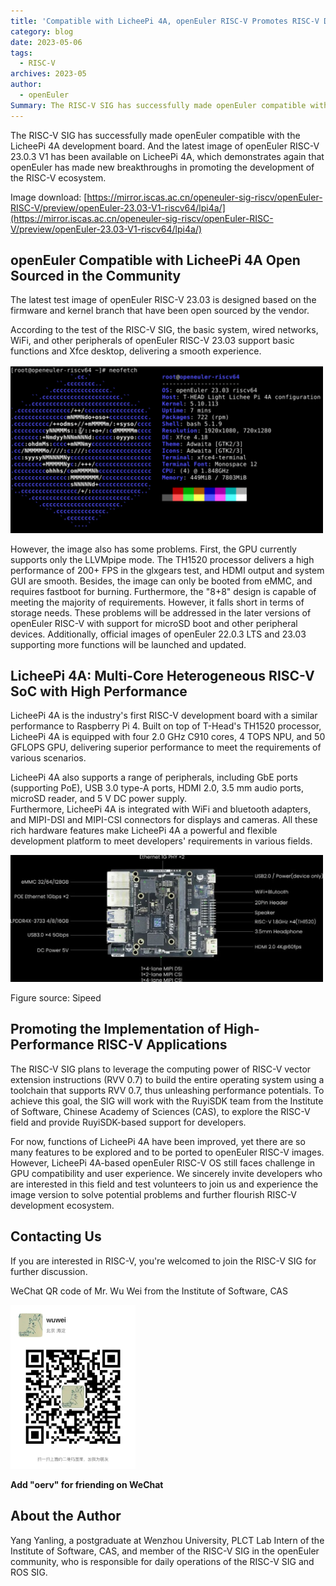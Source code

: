 ```yaml
---
title: 'Compatible with LicheePi 4A, openEuler RISC-V Promotes RISC-V Development'
category: blog
date: 2023-05-06
tags:
  - RISC-V
archives: 2023-05
author:
  - openEuler
Summary: The RISC-V SIG has successfully made openEuler compatible with the LicheePi 4A development board.
---
```



The RISC-V SIG has successfully made openEuler compatible with the LicheePi 4A development board. And the latest image of openEuler RISC-V 23.0.3 V1 has been available on LicheePi 4A, which demonstrates again that openEuler has made new breakthroughs in promoting the development of the RISC-V ecosystem.  

Image download: [https://mirror.iscas.ac.cn/openeuler-sig-riscv/openEuler-RISC-V/preview/openEuler-23.03-V1-riscv64/lpi4a/](https://mirror.iscas.ac.cn/openeuler-sig-riscv/openEuler-RISC-V/preview/openEuler-23.03-V1-riscv64/lpi4a/)

## openEuler Compatible with LicheePi 4A Open Sourced in the Community

The latest test image of openEuler RISC-V 23.03 is designed based on the firmware and kernel branch that have been open sourced by the vendor.  

According to the test of the RISC-V SIG, the basic system, wired networks, WiFi, and other peripherals of openEuler RISC-V 23.03 support basic functions and Xfce desktop, delivering a smooth experience.  

<img src="./media/image1.png" width="500" >

However, the image also has some problems. First, the GPU currently supports only  the LLVMpipe mode. The TH1520 processor delivers a high performance of 200+ FPS in the glxgears test, and HDMI output and system GUI are smooth. Besides, the image can only be booted from eMMC, and requires fastboot for burning. Furthermore, the "8+8" design is capable of meeting the majority of requirements. However, it falls short in terms of storage needs. These problems will be addressed in the later versions of openEuler RISC-V with support for microSD boot and other peripheral devices. Additionally, official images of openEuler 22.0.3 LTS and 23.03 supporting more functions will be launched and updated.  


## LicheePi 4A: Multi-Core Heterogeneous RISC-V SoC with High Performance

LicheePi 4A is the industry's first RISC-V development board with a similar performance to Raspberry Pi 4. Built on top of T-Head's TH1520 processor, LicheePi 4A is equipped with four 2.0 GHz C910 cores, 4 TOPS NPU, and 50 GFLOPS GPU, delivering superior performance to meet the requirements of various scenarios.  

LicheePi 4A also supports a range of peripherals, including GbE ports (supporting PoE), USB 3.0 type-A ports, HDMI 2.0, 3.5 mm audio ports, microSD reader, and 5 V DC power supply.  
Furthermore, LicheePi 4A is integrated with WiFi and bluetooth adapters, and MIPI-DSI and MIPI-CSI connectors for displays and cameras. All these rich hardware features make LicheePi 4A a powerful and flexible development platform to meet developers' requirements in various fields.

<img src="./media/image2.jpeg" width="500" >

Figure source: Sipeed

## Promoting the Implementation of High-Performance RISC-V Applications

The RISC-V SIG plans to leverage the computing power of RISC-V vector extension instructions (RVV 0.7) to build the entire operating system using a toolchain that supports RVV 0.7, thus unleashing performance potentials. To achieve this goal, the SIG will work with the RuyiSDK team from the Institute of Software, Chinese Academy of Sciences (CAS), to explore the RISC-V field and provide RuyiSDK-based support for developers.  

For now, functions of LicheePi 4A have been improved, yet there are so many features to be explored and to be ported to openEuler RISC-V images. However, LicheePi 4A-based openEuler RISC-V OS still faces challenge in GPU compatibility and user experience. We sincerely invite developers who are interested in this field and test volunteers to join us and experience the image version to solve potential problems and further flourish RISC-V development ecosystem.

## Contacting Us

If you are interested in RISC-V, you're welcomed to join the RISC-V SIG for further discussion.

WeChat QR code of Mr. Wu Wei from the Institute of Software, CAS

<img src="./media/image3.png" width="200" >

**Add "oerv" for friending on WeChat**

## About the Author

Yang Yanling, a postgraduate at Wenzhou University, PLCT Lab Intern of the Institute of Software, CAS, and member of the RISC-V SIG in the openEuler community, who is responsible for daily operations of the RISC-V SIG and ROS SIG.
